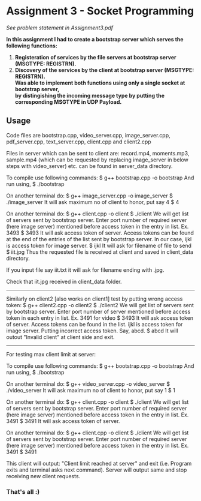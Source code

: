 # Assignment 3 - Socket Programming

*See problem statement in Assignment3.pdf*

**In this assignment I had to create a bootstrap server which serves the following functions:**  
1. **Registeration of services by the file servers at bootstrap server (MSGTYPE: REGISTRN).**  
2. **Discovery of the services by the client at bootstrap server (MSGTYPE: REGISTRN).**  
**Was able to implement both functions using only a single socket at bootstrap server,**  
**by distingishing the incoming message type by putting the corresponding MSGTYPE in UDP Payload.**

## Usage

Code files are bootstrap.cpp, video_server.cpp, image_server.cpp, pdf_server.cpp, text_server.cpp, client.cpp and client2.cpp

Files in server which can be sent to client are: record.mp4, moments.mp3, sample.mp4 (which can be requested by replacing image_server in below steps with video_server) etc. can be found in server_data directory.

To compile use following commands:
$ g++ bootstrap.cpp -o bootstrap
And run using,
$ ./bootstrap

On another terminal do:
$ g++ image_server.cpp -o image_server
$ ./image_server
It will ask maximum no of client to honor, put say 4
$ 4

On another terminal do:
$ g++ client.cpp -o client
$ ./client
We will get list of servers sent by bootstrap server. Enter port number of required server (here image server) mentioned before access token in the entry in list. Ex. 3493
$ 3493
It will ask access token of server. Access tokens can be found at the end of the entries of the list sent by bootstrap server. In our case, ijkl is access token for image server.
$ ijkl
It will ask for filename of file to send
$ iit.jpg
Thus the requested file is received at client and saved in client_data directory.

If you input file say iit.txt it will ask for filename ending with .jpg.

Check that iit.jpg received in client_data folder.

-------------------------------------------------------

Similarly on client2 [also works on client1] test by putting wrong access token:
$ g++ client2.cpp -o client2
$ ./client2
We will get list of servers sent by bootstrap server. Enter port number of server mentioned before access token in each entry in list. Ex. 3491 for video
$ 3493
It will ask access token of server. Access tokens can be found in the list. ijkl is access token for image server. Putting incorrect access token. Say, abcd.
$ abcd
It will outout "Invalid client" at client side and exit.

-------------------------------------------------------

For testing max client limit at server:

To compile use following commands:
$ g++ bootstrap.cpp -o bootstrap
And run using,
$ ./bootstrap

On another terminal do:
$ g++ video_server.cpp -o video_server
$ ./video_server
It will ask maximum no of client to honor, put say 1
$ 1

On another terminal do:
$ g++ client.cpp -o client
$ ./client
We will get list of servers sent by bootstrap server. Enter port number of required server (here image server) mentioned before access token in the entry in list. Ex. 3491
$ 3491
It will ask access token of server.

On another terminal do:
$ g++ client.cpp -o client
$ ./client
We will get list of servers sent by bootstrap server. Enter port number of required server (here image server) mentioned before access token in the entry in list. Ex. 3491
$ 3491

This client will output: "Client limit reached at server" and exit (i.e. Program exits and terminal asks next command).
Server will output same and stop receiving new client requests.

### That's all :)
